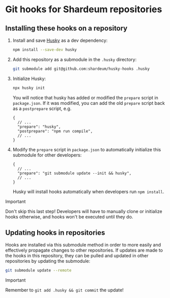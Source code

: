 # Git hooks for Shardeum repositories

## Installing these hooks on a repository

1. Install and save [Husky](https://typicode.github.io/husky) as a dev dependency:

   ```sh
   npm install --save-dev husky
   ```

2. Add this repository as a submodule in the `.husky` directory:

   ```sh
   git submodule add git@github.com:shardeum/husky-hooks .husky
   ```

3. Initialize Husky:

   ```sh
   npx husky init
   ```

   You will notice that husky has added or modified the `prepare` script in
   `package.json`. If it was modified, you can add the old `prepare` script back
   as a `postprepare` script, e.g.

   ```jsonc
   {
     // ...
     "prepare": "husky",
     "postprepare": "npm run compile",
     // ...
   }
   ```

4. Modify the `prepare` script in `package.json` to automatically initialize
   this submodule for other developers:

   ```jsonc
   {
     // ...
     "prepare": "git submodule update --init && husky",
     // ...
   }
   ```

   Husky will install hooks automatically when developers run `npm install`.

> [!IMPORTANT]
> Don't skip this last step! Developers will have to manually clone or initialize
> hooks otherwise, and hooks won't be executed until they do.

## Updating hooks in repositories

Hooks are installed via this submodule method in order to more easily and
effectively propagate changes to other repositories. If updates are made to the
hooks in this repository, they can be pulled and updated in other repositories
by updating the submodule:

```sh
git submodule update --remote
```

> [!IMPORTANT]
> Remember to `git add .husky && git commit` the update!
